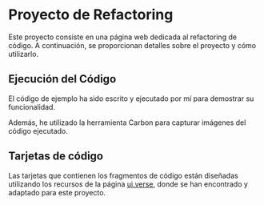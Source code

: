 # Proyecto de Refactoring
Este proyecto consiste en una página web dedicada al refactoring de código. A continuación, se proporcionan detalles sobre el proyecto y cómo utilizarlo.
## Ejecución del Código

El código de ejemplo ha sido escrito y ejecutado por mí para demostrar su funcionalidad.

Además, he utilizado la herramienta Carbon para capturar imágenes del código ejecutado.

## Tarjetas de código
Las tarjetas que contienen los fragmentos de código están diseñadas utilizando los recursos de la página [ui.verse](https://ui.verse.page/), donde se han encontrado y adaptado para este proyecto.

